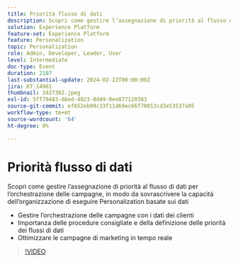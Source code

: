 ```yaml
---
title: Priorità flusso di dati
description: Scopri come gestire l’assegnazione di priorità al flusso di dati per l’orchestrazione delle campagne per sovrascrivere la capacità dell’organizzazione di eseguire Data-Driven Personalization.
solution: Experience Platform
feature-set: Experience Platform
feature: Personalization
topic: Personalization
role: Admin, Developer, Leader, User
level: Intermediate
doc-type: Event
duration: 2107
last-substantial-update: 2024-02-22T00:00:00Z
jira: KT-14961
thumbnail: 3427302.jpeg
exl-id: 5ff79483-66ed-4023-8d49-0ee877120383
source-git-commit: ef652eb09c33f11d69ec66f70013cd3e53537a95
workflow-type: tm+mt
source-wordcount: '64'
ht-degree: 0%

---
```


# Priorità flusso di dati

Scopri come gestire l’assegnazione di priorità al flusso di dati per l’orchestrazione delle campagne, in modo da sovrascrivere la capacità dell’organizzazione di eseguire Personalization basate sui dati

- Gestire l’orchestrazione delle campagne con i dati dei clienti
- Importanza delle procedure consigliate e della definizione delle priorità dei flussi di dati
- Ottimizzare le campagne di marketing in tempo reale

>[!VIDEO](https://video.tv.adobe.com/v/3427302/?learn=on)
